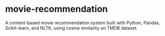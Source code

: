 # movie-recommendation
A content-based movie recommendation system built with Python, Pandas, Scikit-learn, and NLTK, using cosine similarity on TMDB dataset.
